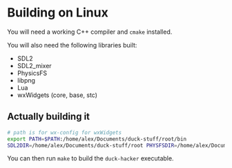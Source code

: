 # Building on Linux
You will need a working C++ compiler and `cmake` installed.

You will also need the following libraries built:
* SDL2
* SDL2_mixer
* PhysicsFS
* libpng
* Lua
* wxWidgets (core, base, stc)

## Actually building it
```bash
# path is for wx-config for wxWidgets
export PATH=$PATH:/home/alex/Documents/duck-stuff/root/bin
SDL2DIR=/home/alex/Documents/duck-stuff/root PHYSFSDIR=/home/alex/Documents/duck-stuff/root LIBPNGDIR=/home/alex/Documents/duck-stuff/root cmake ..
```
You can then run `make` to build the `duck-hacker` executable.
